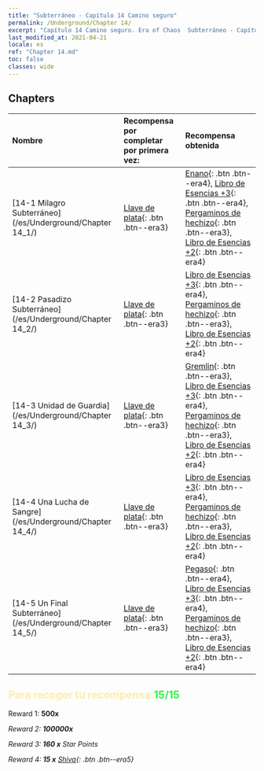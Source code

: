 ```yaml
---
title: "Subterráneo - Capítulo 14 Camino seguro"
permalink: /Underground/Chapter 14/
excerpt: "Capítulo 14 Camino seguro. Era of Chaos  Subterráneo - Capítulo 14. Camino seguro"
last_modified_at: 2021-04-21
locale: es
ref: "Chapter 14.md"
toc: false
classes: wide
---
```


## Chapters

  | Nombre |  Recompensa por completar por primera vez: | Recompensa obtenida |
  |:------------|:------------|:------------| 
  | [14-1 Milagro Subterráneo](/es/Underground/Chapter 14_1/) | [Llave de plata](/es/Items/con_693/){: .btn .btn--era3} | [Enano](/es/Items/unt_200/){: .btn .btn--era4}, [Libro de Esencias +3](/es/Items/mat_60/){: .btn .btn--era4}, [Pergaminos de hechizo](/es/Items/con_694/){: .btn .btn--era3}, [Libro de Esencias +2](/es/Items/mat_53/){: .btn .btn--era4} |
  | [14-2 Pasadizo Subterráneo](/es/Underground/Chapter 14_2/) | [Llave de plata](/es/Items/con_693/){: .btn .btn--era3} | [Libro de Esencias +3](/es/Items/mat_60/){: .btn .btn--era4}, [Pergaminos de hechizo](/es/Items/con_694/){: .btn .btn--era3}, [Libro de Esencias +2](/es/Items/mat_53/){: .btn .btn--era4} |
  | [14-3 Unidad de Guardia](/es/Underground/Chapter 14_3/) | [Llave de plata](/es/Items/con_693/){: .btn .btn--era3} | [Gremlin](/es/Items/unt_235/){: .btn .btn--era3}, [Libro de Esencias +3](/es/Items/mat_60/){: .btn .btn--era4}, [Pergaminos de hechizo](/es/Items/con_694/){: .btn .btn--era3}, [Libro de Esencias +2](/es/Items/mat_53/){: .btn .btn--era4} |
  | [14-4 Una Lucha de Sangre](/es/Underground/Chapter 14_4/) | [Llave de plata](/es/Items/con_693/){: .btn .btn--era3} | [Libro de Esencias +3](/es/Items/mat_60/){: .btn .btn--era4}, [Pergaminos de hechizo](/es/Items/con_694/){: .btn .btn--era3}, [Libro de Esencias +2](/es/Items/mat_53/){: .btn .btn--era4} |
  | [14-5 Un Final Subterráneo](/es/Underground/Chapter 14_5/) | [Llave de plata](/es/Items/con_693/){: .btn .btn--era3} | [Pegaso](/es/Items/unt_202/){: .btn .btn--era4}, [Libro de Esencias +3](/es/Items/mat_60/){: .btn .btn--era4}, [Pergaminos de hechizo](/es/Items/con_694/){: .btn .btn--era3}, [Libro de Esencias +2](/es/Items/mat_53/){: .btn .btn--era4} |


## <span style="color: #ffeea0">Para recoger tu recompensa:</span><span style="color: #27f73a">15/15</span>

 Reward 1:  **500x** <i class="fas fa-gem"/>

 Reward 2:  **100000x** <i class="fas fa-coins"/>

 Reward 3: **160 x** Star Points

 Reward 4: **15 x** [Shiva](/es/Items/her_376/){: .btn .btn--era5}

